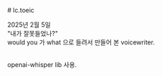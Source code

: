 #   l c . t o e i c <br>


2025년 2월 5일 <br>
"내가 잘못들었나?" <br>
would you 가 what 으로 들려서 만들어 본 voicewriter. 

<br>
openai-whisper lib 사용.
 
 
